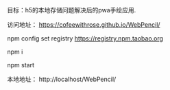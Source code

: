 目标：h5的本地存储问题解决后的pwa手绘应用.

访问地址： https://cofeewithrose.github.io/WebPencil/

npm config set registry https://registry.npm.taobao.org

npm i

npm start

本地地址： http://localhost/WebPencil/